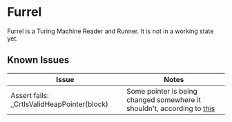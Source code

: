 # Furrel
Furrel is a Turing Machine Reader and Runner. It is not in a working state yet.

## Known Issues
Issue | Notes
--- | ---
Assert fails: _CrtIsValidHeapPointer(block) | Some pointer is being changed somewhere it shouldn't, according to [this](https://stackoverflow.com/questions/34517069/debug-assertion-failed-crtisvalidheappointerblock)